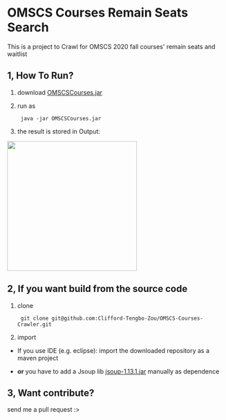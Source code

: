 #	OMSCS Courses Remain Seats Search

This is a project to Crawl for OMSCS 2020 fall courses' remain seats and waitlist


## 1, How To Run?
1) download
[OMSCSCourses.jar](https://github.com/Clifford-Tengbo-Zou/OMSCS-Courses-Crawler/releases)

2) run as

		java -jar OMSCSCourses.jar

3) the result is stored in Output:

<a href="https://i.imgur.com/RGBaFlA.png">
	<img src="https://i.imgur.com/RGBaFlA.png", width="300">
</a>


## 2, If you want build from the source code


1) clone

		git clone git@github.com:Clifford-Tengbo-Zou/OMSCS-Courses-Crawler.git

2) import

- If you use IDE (e.g. eclipse):
import the downloaded repository as a maven project

- **or** you have to add a Jsoup lib 
<a href="https://jsoup.org/packages/jsoup-1.13.1.jar">jsoup-1.13.1.jar</a> 
manually as dependence



## 3, Want contribute?

send me a pull request :>